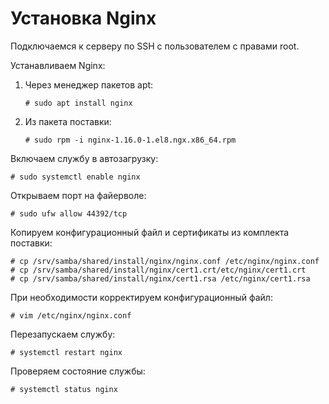 # Установка Nginx 

Подключаемся к серверу по SSH с пользователем с правами root. 

Устанавливаем Nginx: 
1. Через менеджер пакетов apt:
   ```
   # sudo apt install nginx
   ```
1. Из пакета поставки:
   ```
   # sudo rpm -i nginx-1.16.0-1.el8.ngx.x86_64.rpm
   ```
Включаем службу в автозагрузку:
```
# sudo systemctl enable nginx
```
Открываем порт на файерволе:
 ```
# sudo ufw allow 44392/tcp
```
Копируем конфигурационный файл и сертификаты из комплекта поставки:
```
# cp /srv/samba/shared/install/nginx/nginx.conf /etc/nginx/nginx.conf
# cp /srv/samba/shared/install/nginx/cert1.crt/etc/nginx/cert1.crt
# cp /srv/samba/shared/install/nginx/cert1.rsa /etc/nginx/cert1.rsa
```
При необходимости корректируем конфигурационный файл:
```
# vim /etc/nginx/nginx.conf
```
Перезапускаем службу:
```
# systemctl restart nginx
```
Проверяем состояние службы:
```
# systemctl status nginx
```
	
